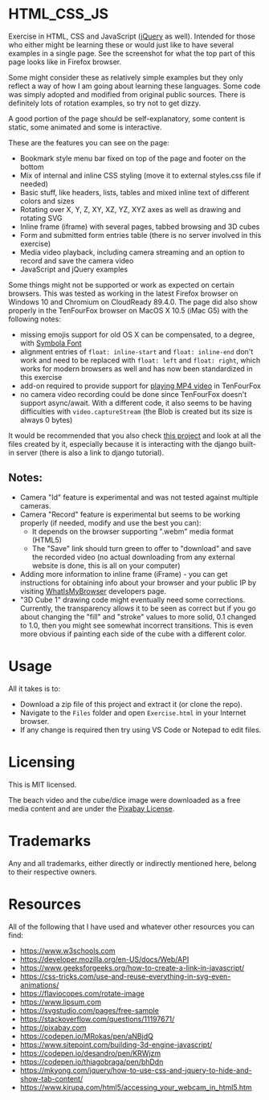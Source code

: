 # HTML_CSS_JS
Exercise in HTML, CSS and JavaScript ([jQuery](https://jquery.com/download/) as well). Intended for those who either might be learning these or would just like to have several examples in a single page. See the screenshot for what the top part of this page looks like in Firefox browser.

Some might consider these as relatively simple examples but they only reflect a way of how I am going about learning these languages. Some code was simply adopted and modified from original public sources. There is definitely lots of rotation examples, so try not to get dizzy.

A good portion of the page should be self-explanatory, some content is static, some animated and some is interactive.

These are the features you can see on the page:
 - Bookmark style menu bar fixed on top of the page and footer on the bottom
 - Mix of internal and inline CSS styling (move it to external styles.css file if needed)
 - Basic stuff, like headers, lists, tables and mixed inline text of different colors and sizes
 - Rotating over X, Y, Z, XY, XZ, YZ, XYZ axes as well as drawing and rotating SVG
 - Inline frame (iframe) with several pages, tabbed browsing and 3D cubes
 - Form and submitted form entries table (there is no server involved in this exercise)
 - Media video playback, including camera streaming and an option to record and save the camera video
 - JavaScript and jQuery examples

Some things might not be supported or work as expected on certain browsers. This was tested as working in the latest Firefox browser on Windows 10 and Chromium on CloudReady 89.4.0.  The page did also show properly in the TenFourFox browser on MacOS X 10.5 (iMac G5) with the following notes:
 - missing emojis support for old OS X can be compensated, to a degree, with [Symbola Font](https://dn-works.com/ufas/)
 - alignment entries of `float: inline-start` and `float: inline-end` don't work and need to be replaced with `float: left` and `float: right`, which works for modern browsers as well and has now been standardized in this exercise
 - add-on required to provide support for [playing MP4 video](https://sourceforge.net/projects/tenfourfox/files/addons/mp4/1.3406/) in TenFourFox
 - no camera video recording could be done since TenFourFox doesn't support async/await. With a different code, it also seems to be having difficulties with `video.captureStream` (the Blob is created but its size is always 0 bytes)

It would be recommended that you also check [this project](https://github.com/GitHubDragonFly/WebProject) and look at all the files created by it, especially because it is interacting with the django built-in server (there is also a link to django tutorial).

## Notes:
 - Camera "Id" feature is experimental and was not tested against multiple cameras.
 - Camera "Record" feature is experimental but seems to be working properly (if needed, modify and use the best you can):
   - It depends on the browser supporting ".webm" media format (HTML5)
   - The "Save" link should turn green to offer to "download" and save the recorded video (no actual downloading from any external website is done, this is all on your computer)
 - Adding more information to inline frame (iFrame) - you can get instructions for obtaining info about your browser and your public IP by visiting [WhatIsMyBrowser](https://www.whatismybrowser.com/developers/tools/iframe) developers page.
 - "3D Cube 1" drawing code might eventually need some corrections. Currently, the transparency allows it to be seen as correct but if you go about changing the "fill" and "stroke" values to more solid, 0.1 changed to 1.0, then you might see somewhat incorrect transitions. This is even more obvious if painting each side of the cube with a different color. 

# Usage
All it takes is to:

- Download a zip file of this project and extract it (or clone the repo).
- Navigate to the `Files` folder and open `Exercise.html` in your Internet browser.
- If any change is required then try using VS Code or Notepad to edit files.

# Licensing
This is MIT licensed.

The beach video and the cube/dice image were downloaded as a free media content and are under the [Pixabay License](https://pixabay.com/service/license/).

# Trademarks
Any and all trademarks, either directly or indirectly mentioned here, belong to their respective owners.

# Resources
All of the following that I have used and whatever other resources you can find:

- https://www.w3schools.com
- https://developer.mozilla.org/en-US/docs/Web/API
- https://www.geeksforgeeks.org/how-to-create-a-link-in-javascript/
- https://css-tricks.com/use-and-reuse-everything-in-svg-even-animations/
- https://flaviocopes.com/rotate-image
- https://www.lipsum.com
- https://svgstudio.com/pages/free-sample
- https://stackoverflow.com/questions/11197671/
- https://pixabay.com
- https://codepen.io/MRokas/pen/aNBjdQ
- https://www.sitepoint.com/building-3d-engine-javascript/
- https://codepen.io/desandro/pen/KRWjzm
- https://codepen.io/thiagobraga/pen/bhDdn
- https://mkyong.com/jquery/how-to-use-css-and-jquery-to-hide-and-show-tab-content/
- https://www.kirupa.com/html5/accessing_your_webcam_in_html5.htm
